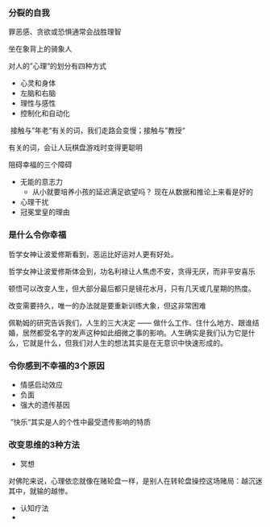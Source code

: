 ### 分裂的自我

罪恶感、贪欲或恐惧通常会战胜理智

坐在象背上的骑象人

对人的”心理“的划分有四种方式

* 心灵和身体
* 左脑和右脑
* 理性与感性
* 控制化和自动化

​		接触与”年老“有关的词，我们走路会变慢；接触与”教授“

有关的词，会让人玩棋盘游戏时变得更聪明



阻碍幸福的三个障碍

* 无能的意志力
  * 从小就要培养小孩的延迟满足欲望吗？ 现在从数据和推论上来看是好的
* 心理干扰
* 冠冕堂皇的理由



###  是什么令你幸福



哲学女神让波爱修斯看到，恶运比好运对人更有好处。

哲学女神让波爱修斯体会到，功名利禄让人焦虑不安，贪得无厌，而非平安喜乐



顿悟可以改变人生，但大部分最后都只是镜花水月，只有几天或几星期的热度。

改变需要持久，唯一的办法就是要重新训练大象，但这非常困难



佩勒姆的研究告诉我们，人生的三大决定 —— 做什么工作、住什么地方、跟谁结婚，居然都受名字的发声这种如此细微之事的影响。人生确实是我们认为它是什么，它就是什么，但我们对人生的想法其实是在无意识中快速形成的。



### 令你感到不幸福的3个原因

* 情感启动效应
* 负面
* 强大的遗传基因

​		”快乐“其实是人的个性中最受遗传影响的特质



### 改变思维的3种方法

* 冥想

​	对佛陀来说，心理依恋就像在赌轮盘一样，是别人在转轮盘操控这场赌局：越沉迷其中，就输的越惨。

* 认知疗法
* 
